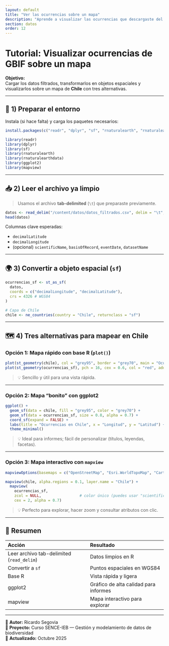 ```yaml
---
layout: default
title: "Ver las ocurrencias sobre un mapa"
description: "Aprende a visualizar las ocurrencias que descargaste del GBIF"
section: datos
order: 12
---
```


# Tutorial: Visualizar ocurrencias de GBIF sobre un mapa

**Objetivo:**  
Cargar los datos filtrados, transformarlos en objetos espaciales y visualizarlos sobre un mapa de **Chile** con tres alternativas.

---

## 🧩 1) Preparar el entorno

Instala (si hace falta) y carga los paquetes necesarios:

```r
install.packages(c("readr", "dplyr", "sf", "rnaturalearth", "rnaturalearthdata", "ggplot2", "mapview"))
```

```r
library(readr)
library(dplyr)
library(sf)
library(rnaturalearth)
library(rnaturalearthdata)
library(ggplot2)
library(mapview)
```

---

## 📥 2) Leer el archivo ya limpio

> Usamos el archivo **tab-delimited** (`\t`) que preparaste previamente.

```r
datos <- read_delim("/content/datos/datos_filtrados.csv", delim = "\t", show_col_types = FALSE)
head(datos)
```

Columnas clave esperadas:
- `decimalLatitude`
- `decimalLongitude`
- (opcional) `scientificName`, `basisOfRecord`, `eventDate`, `datasetName`

---

## 🌍 3) Convertir a objeto espacial (`sf`)

```r
ocurrencias_sf <- st_as_sf(
  datos,
  coords = c("decimalLongitude", "decimalLatitude"),
  crs = 4326 # WGS84
)

# Capa de Chile
chile <- ne_countries(country = "Chile", returnclass = "sf")
```

---

## 🗺️ 4) Tres alternativas para mapear en Chile

### Opción 1: Mapa rápido con **base R** (`plot()`)

```r
plot(st_geometry(chile), col = "grey95", border = "grey70", main = "Ocurrencias en Chile (base R)")
plot(st_geometry(ocurrencias_sf), pch = 16, cex = 0.6, col = "red", add = TRUE)
```

> 💡 Sencillo y útil para una vista rápida.

---

### Opción 2: Mapa “bonito” con **ggplot2**

```r
ggplot() +
  geom_sf(data = chile, fill = "grey95", color = "grey70") +
  geom_sf(data = ocurrencias_sf, size = 0.8, alpha = 0.7) +
  coord_sf(expand = FALSE) +
  labs(title = "Ocurrencias en Chile", x = "Longitud", y = "Latitud") +
  theme_minimal()
```

> 💡 Ideal para informes; fácil de personalizar (títulos, leyendas, facetas).

---

### Opción 3: Mapa **interactivo** con `mapview`

```r
mapviewOptions(basemaps = c("OpenStreetMap", "Esri.WorldTopoMap", "CartoDB.Positron"))

mapview(chile, alpha.regions = 0.1, layer.name = "Chile") +
  mapview(
    ocurrencias_sf,
    zcol = NULL,                 # color único (puedes usar "scientificName")
    cex = 2, alpha = 0.7)

```

> 💡 Perfecto para explorar, hacer zoom y consultar atributos con clic.

---

## 🎯 Resumen

| Acción | Resultado |
|:--|:--|
| Leer archivo tab-delimited (`read_delim`) | Datos limpios en R |
| Convertir a `sf` | Puntos espaciales en WGS84 |
| Base R | Vista rápida y ligera |
| ggplot2 | Gráfico de alta calidad para informes |
| mapview | Mapa interactivo para explorar |

---

📘 **Autor:** Ricardo Segovia  
🧩 **Proyecto:** Curso SENCE-IEB — Gestión y modelamiento de datos de biodiversidad  
📅 **Actualizado:** Octubre 2025